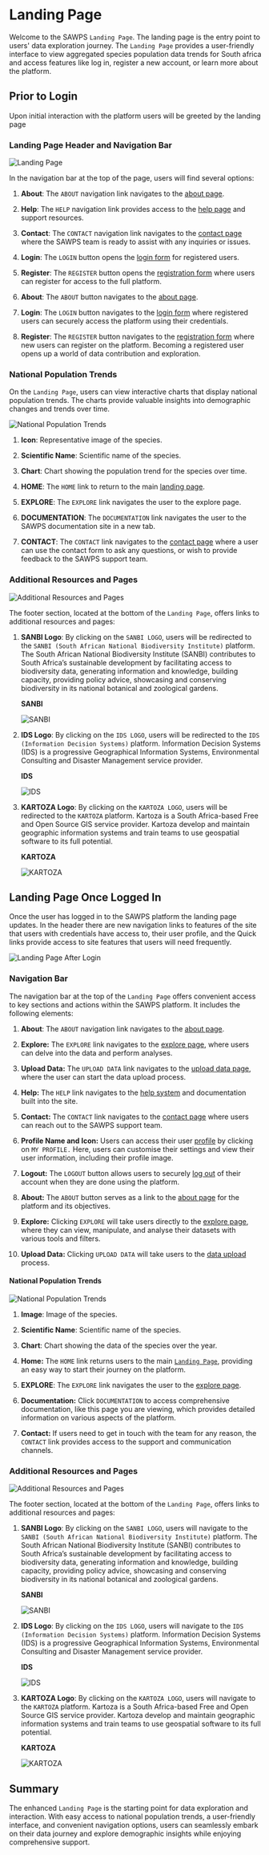 # Landing Page

Welcome to the SAWPS `Landing Page`. The landing page is the entry point to users' data exploration journey. The `Landing Page` provides a user-friendly interface to view aggregated species population data trends for South africa and access features like log in, register a new account, or learn more about the platform.

## Prior to Login

Upon initial interaction with the platform users will be greeted by the landing page

### Landing Page Header and Navigation Bar

![Landing Page](./img/landing-page-1.png)

In the navigation bar at the top of the page, users will find several options:

1. **About**: The `ABOUT` navigation link navigates to the [about page](about.md).

2. **Help**: The `HELP` navigation link provides access to the [help page](help-contact.md) and support resources.

3. **Contact**:  The `CONTACT` navigation link navigates to the [contact page](help-contact.md) where the SAWPS team is ready to assist with any inquiries or issues.

4. **Login**: The `LOGIN` button opens the [login form](./login-logout/login-page.md) for registered users.

5. **Register**: The `REGISTER` button opens the [registration form](./register/register-page.md) where users can register for access to the full platform.

6. **About**: The `ABOUT` button navigates to the [about page](about.md).

7. **Login**: The `LOGIN` button navigates to the [login form](./login-logout/login-page.md) where registered users can securely access the platform using their credentials.

8. **Register**: The `REGISTER` button navigates to the [registration form](./register/register-page.md) where new users can register on the platform. Becoming a registered user opens up a world of data contribution and exploration.

### National Population Trends

On the `Landing Page`, users can view interactive charts that display national population trends. The charts provide valuable insights into demographic changes and trends over time.

![National Population Trends](./img/landing-page-2.png)

1. **Icon**: Representative image of the species.

2. **Scientific Name**: Scientific name of the species.

3. **Chart**: Chart showing the population trend for the species over time.

4. **HOME**: The `HOME` link to return to the main [landing page](#prior-to-login).

5. **EXPLORE**: The `EXPLORE` link navigates the user to the explore page.

6. **DOCUMENTATION**: The `DOCUMENTATION` link navigates the user to the SAWPS documentation site in a new tab.

7. **CONTACT**: The `CONTACT` link navigates to the [contact page](./help-contact.md) where a user can use the contact form to ask any questions, or wish to provide feedback to the SAWPS support team.

### Additional Resources and Pages

![Additional Resources and Pages](./img/landing-page-4.png)

The footer section, located at the bottom of the `Landing Page`, offers links to additional resources and pages:

1. **SANBI Logo**: By clicking on the `SANBI LOGO`, users will be redirected to the `SANBI (South African National Biodiversity Institute)` platform. The South African National Biodiversity Institute (SANBI) contributes to South Africa’s sustainable development by facilitating access to biodiversity data, generating information and knowledge, building capacity, providing policy advice, showcasing and conserving biodiversity in its national botanical and zoological gardens.

    **SANBI**

    ![SANBI](./img/landing-page-5.png)

2. **IDS Logo**: By clicking on the `IDS LOGO`, users will be redirected to the `IDS (Information Decision Systems)` platform. Information Decision Systems (IDS) is a progressive Geographical Information Systems, Environmental Consulting and Disaster Management service provider.

    **IDS**

    ![IDS](./img/landing-page-6.png)

3. **KARTOZA Logo**: By clicking on the `KARTOZA LOGO`, users will be redirected to the `KARTOZA` platform. Kartoza is a South Africa-based Free and Open Source GIS service provider. Kartoza develop and maintain geographic information systems and train teams to use geospatial software to its full potential.

    **KARTOZA**

    ![KARTOZA](./img/landing-page-7.png)

## Landing Page Once Logged In

Once the user has logged in to the SAWPS platform the landing page updates. In the header there are new navigation links to features of the site that users with credentials have access to, their user profile, and the Quick links provide access to site features that users will need frequently.

![Landing Page After Login](./img/landing-page-3.png)

### Navigation Bar

The navigation bar at the top of the `Landing Page` offers convenient access to key sections and actions within the SAWPS platform. It includes the following elements:

1. **About**: The `ABOUT` navigation link navigates to the [about page](about.md).

2. **Explore:** The `EXPLORE` link navigates to the [explore page](./explore/index.md), where users can delve into the data and perform analyses.

3. **Upload Data:** The `UPLOAD DATA` link navigates to the [upload data page](./data-upload/index.md), where the user can start the data upload process.

4. **Help:** The `HELP` link navigates to the [help system](./help-contact.md) and documentation built into the site.

5. **Contact:** The `CONTACT` link navigates to the [contact page](./help-contact.md) where users can reach out to the SAWPS support team.

6. **Profile Name and Icon:** Users can access their user [profile](./user-profile/index.md) by clicking on `MY PROFILE.` Here, users can customise their settings and view their user information, including their profile image.

7. **Logout:** The `LOGOUT` button allows users to securely [log out](./login-logout/logout.md) of their account when they are done using the platform.

8. **About:** The `ABOUT` button serves as a link to the [about page](./about.md) for the platform and its objectives.

9. **Explore:** Clicking `EXPLORE` will take users directly to the [explore page](./explore/index.md), where they can view, manipulate, and analyse their datasets with various tools and filters.

10. **Upload Data:** Clicking `UPLOAD DATA` will take users to the [data upload](./data-upload/index.md) process.

#### National Population Trends

![National Population Trends](./img/landing-page-2.png)

1. **Image**: Image of the species.

2. **Scientific Name**: Scientific name of the species.

3. **Chart**: Chart showing the data of the species over the year.

4. **Home:** The `HOME` link returns users to the main [`Landing Page`](#landing-page-once-logged-in), providing an easy way to start their journey on the platform.

5. **EXPLORE**: The `EXPLORE` link navigates the user to the [explore page](./explore/index.md).

6. **Documentation:** Click `DOCUMENTATION` to access comprehensive documentation, like this page you are viewing, which provides detailed information on various aspects of the platform.

7. **Contact:** If users need to get in touch with the team for any reason, the `CONTACT` link provides access to the support and communication channels.

### Additional Resources and Pages

![Additional Resources and Pages](./img/landing-page-4.png)

The footer section, located at the bottom of the `Landing Page`, offers links to additional resources and pages:

1. **SANBI Logo**: By clicking on the `SANBI LOGO`, users will navigate to the `SANBI (South African National Biodiversity Institute)` platform. The South African National Biodiversity Institute (SANBI) contributes to South Africa’s sustainable development by facilitating access to biodiversity data, generating information and knowledge, building capacity, providing policy advice, showcasing and conserving biodiversity in its national botanical and zoological gardens.

    **SANBI**

    ![SANBI](./img/landing-page-5.png)

2. **IDS Logo**: By clicking on the `IDS LOGO`, users will navigate to the `IDS (Information Decision Systems)` platform. Information Decision Systems (IDS) is a progressive Geographical Information Systems, Environmental Consulting and Disaster Management service provider.

    **IDS**

    ![IDS](./img/landing-page-6.png)

3. **KARTOZA Logo**: By clicking on the `KARTOZA LOGO`, users will navigate to the `KARTOZA` platform. Kartoza is a South Africa-based Free and Open Source GIS service provider. Kartoza develop and maintain geographic information systems and train teams to use geospatial software to its full potential.

    **KARTOZA**

    ![KARTOZA](./img/landing-page-7.png)

## Summary

The enhanced `Landing Page` is the starting point for data exploration and interaction. With easy access to national population trends, a user-friendly interface, and convenient navigation options, users can seamlessly embark on their data journey and explore demographic insights while enjoying comprehensive support.
